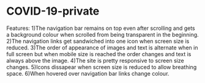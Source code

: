 # COVID-19-private

Features:
   1)The navigation bar remains on top even after scrolling and gets a background colour when scrolled from being transparent in the            beginning.
   2)The navigation links get sandwiched into one icon when screen size is reduced.
   3)The order of appearance of images and text is alternate when in full screen but when mobile size is reached the order changes
     and text is always above the image.
   4)The site is pretty responsive to screen size changes.
   5)Icons dissapear when screen size is reduced to allow breathing space.
   6)When hovered over navigation bar links change colour.
   
